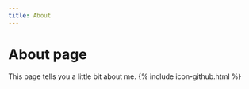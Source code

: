 ```yaml
---
title: About
---
```

# About page

This page tells you a little bit about me.  {% include icon-github.html %}
